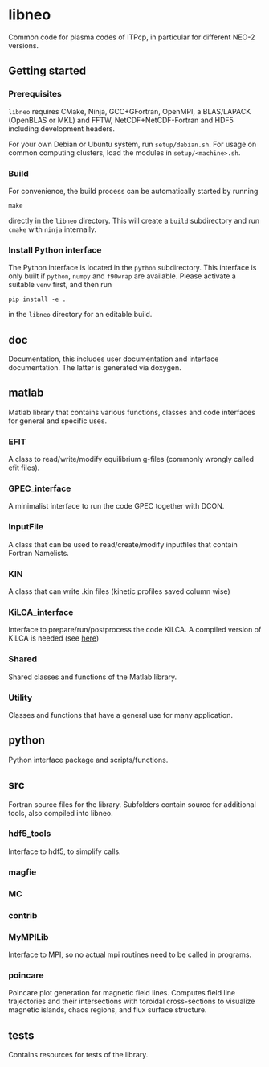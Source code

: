 # libneo
Common code for plasma codes of ITPcp, in particular for different NEO-2 versions.

## Getting started

### Prerequisites
`libneo` requires CMake, Ninja, GCC+GFortran, OpenMPI, 
a BLAS/LAPACK (OpenBLAS or MKL) and FFTW, NetCDF+NetCDF-Fortran 
and HDF5 including development headers.

For your own Debian or Ubuntu system, run `setup/debian.sh`.
For usage on common computing clusters, load the modules in `setup/<machine>.sh`.

### Build
For convenience, the build process can be automatically started by running

    make

directly in the `libneo` directory. This will create a `build` subdirectory
and run `cmake` with `ninja` internally. 

### Install Python interface
The Python interface is located in the `python` subdirectory. This interface
is only built if `python`, `numpy` and `f90wrap` are available. Please activate
a suitable `venv` first, and then run

    pip install -e .

in the `libneo` directory for an editable build.

## doc
Documentation, this includes user documentation and interface
documentation. The latter is generated via doxygen.

## matlab
Matlab library that contains various functions, classes and code interfaces for general and specific uses.

### EFIT
A class to read/write/modify equilibrium g-files (commonly wrongly called efit files).

### GPEC_interface
A minimalist interface to run the code GPEC together with DCON.

### InputFile
A class that can be used to read/create/modify inputfiles that contain Fortran Namelists.

### KIN
A class that can write .kin files (kinetic profiles saved column wise)

### KiLCA_interface
Interface to prepare/run/postprocess the code KiLCA. A compiled version of KiLCA is needed (see [here](https://github.com/itpplasma/KiLCA))

### Shared
Shared classes and functions of the Matlab library.

### Utility
Classes and functions that have a general use for many application.

## python
Python interface package and scripts/functions.

## src
Fortran source files for the library.
Subfolders contain source for additional tools, also compiled into
libneo.

### hdf5_tools
Interface to hdf5, to simplify calls.

### magfie

### MC

### contrib

### MyMPILib
Interface to MPI, so no actual mpi routines need to be called in
programs.

### poincare
Poincare plot generation for magnetic field lines. Computes field line trajectories 
and their intersections with toroidal cross-sections to visualize magnetic islands, 
chaos regions, and flux surface structure.

## tests
Contains resources for tests of the library.
